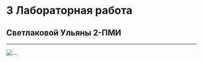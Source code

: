 # 3 Лабораторная работа 
## Светлаковой Ульяны 2-ПМИ

----------

![...](https://kittycoin.cat/images/coin.gif)
